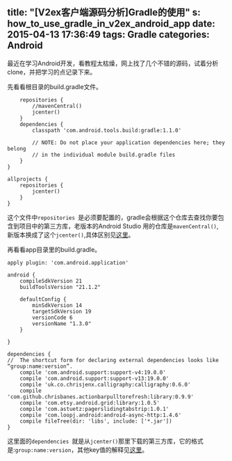 title: "[V2ex客户端源码分析]Gradle的使用"
s: how_to_use_gradle_in_v2ex_android_app
date: 2015-04-13 17:36:49
tags: Gradle
categories: Android
---
最近在学习Android开发，看教程太枯燥，网上找了几个不错的源码，试着分析clone，并把学习的点记录下来。

先看看根目录的build.gradle文件。

```buildscript {
    repositories {
        //mavenCentral()
        jcenter()
    }
    dependencies {
        classpath 'com.android.tools.build:gradle:1.1.0'

        // NOTE: Do not place your application dependencies here; they belong
        // in the individual module build.gradle files
    }
}

allprojects {
    repositories {
        jcenter()
    }
}
```
这个文件中`repositories `是必须要配置的，gradle会根据这个仓库去查找你要包含到项目中的第三方库，老版本的Android Studio 用的仓库是`mavenCentral()`, 新版本换成了这个`jcenter()`,具体区别见[这里](http://blog.bintray.com/2015/02/09/android-studio-migration-from-maven-central-to-jcenter/)。

再看看app目录里的build.gradle。

```
apply plugin: 'com.android.application'

android {
    compileSdkVersion 21
    buildToolsVersion "21.1.2"

    defaultConfig {
        minSdkVersion 14
        targetSdkVersion 19
        versionCode 6
        versionName "1.3.0"
    }

}

dependencies {
//  The shortcut form for declaring external dependencies looks like “group:name:version”.
    compile 'com.android.support:support-v4:19.0.0'
    compile 'com.android.support:support-v13:19.0.0'
    compile 'uk.co.chrisjenx.calligraphy:calligraphy:0.6.0'
    compile 'com.github.chrisbanes.actionbarpulltorefresh:library:0.9.9'
    compile 'com.etsy.android.grid:library:1.0.5'
    compile 'com.astuetz:pagerslidingtabstrip:1.0.1'
    compile 'com.loopj.android:android-async-http:1.4.6'
    compile fileTree(dir: 'libs', include: ['*.jar'])
}

```
这里面的`dependencies `就是从`jcenter()`那里下载的第三方库，它的格式是:`group:name:version`，其他key值的解释见[这里](http://tools.android.com/tech-docs/new-build-system/user-guide)。